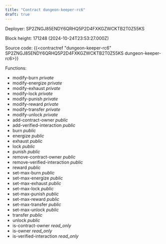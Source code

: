 ```yaml
---
title: "Contract dungeon-keeper-rc6"
draft: true
---
```

Deployer: SP2ZNGJ85ENDY6QRHQ5P2D4FXKGZWCKTB2T0Z55KS


 



Block height: 171248 (2024-10-24T23:53:27.000Z)

Source code: {{<contractref "dungeon-keeper-rc6" SP2ZNGJ85ENDY6QRHQ5P2D4FXKGZWCKTB2T0Z55KS dungeon-keeper-rc6>}}

Functions:

* modify-burn _private_
* modify-energize _private_
* modify-exhaust _private_
* modify-lock _private_
* modify-punish _private_
* modify-reward _private_
* modify-transfer _private_
* modify-unlock _private_
* add-contract-owner _public_
* add-verified-interaction _public_
* burn _public_
* energize _public_
* exhaust _public_
* lock _public_
* punish _public_
* remove-contract-owner _public_
* remove-verified-interaction _public_
* reward _public_
* set-max-burn _public_
* set-max-energize _public_
* set-max-exhaust _public_
* set-max-lock _public_
* set-max-punish _public_
* set-max-reward _public_
* set-max-transfer _public_
* set-max-unlock _public_
* transfer _public_
* unlock _public_
* is-contract-owner _read_only_
* is-owner _read_only_
* is-verified-interaction _read_only_
